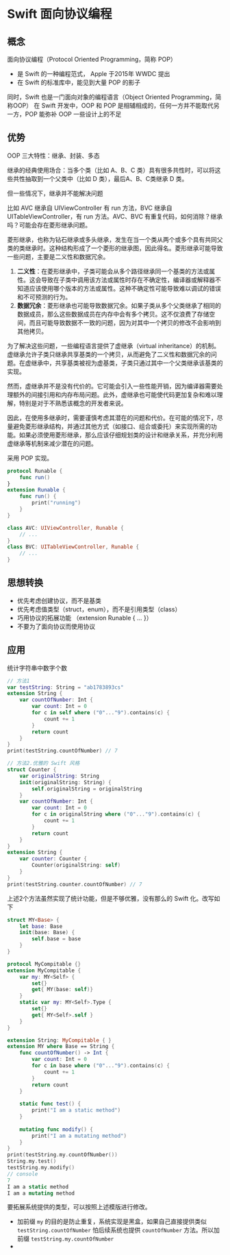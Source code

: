# Swift 面向协议编程

## 概念

面向协议编程（Protocol Oriented Programming，简称 POP）

- 是 Swift 的一种编程范式， Apple 于2015年 WWDC 提出
- 在 Swift 的标准库中，能见到大量 POP 的影子

同时，Swift 也是一门面向对象的编程语言（Object Oriented Programming，简称OOP）
 在 Swift 开发中，OOP 和 POP 是相辅相成的，任何一方并不能取代另一方，POP 能弥补 OOP 一些设计上的不足



## 优势

OOP 三大特性：继承、封装、多态

 继承的经典使用场合：当多个类（比如 A、B、C 类）具有很多共性时，可以将这些共性抽取到一个父类中（比如 D 类），最后A、B、C类继承 D 类。

但一些情况下，继承并不能解决问题

比如 AVC 继承自 UIViewController 有  run 方法，BVC 继承自 UITableViewController，有 run 方法。AVC、BVC 有重复代码，如何消除？继承吗？可能会存在菱形继承问题。

菱形继承，也称为钻石继承或多头继承，发生在当一个类从两个或多个具有共同父类的类继承时。这种结构形成了一个菱形的继承图，因此得名。菱形继承可能导致一些问题，主要是二义性和数据冗余。

1. **二义性**：在菱形继承中，子类可能会从多个路径继承同一个基类的方法或属性。这会导致在子类中调用该方法或属性时存在不确定性，编译器或解释器不知道应该使用哪个版本的方法或属性。这种不确定性可能导致难以调试的错误和不可预测的行为。
2. **数据冗余**：菱形继承也可能导致数据冗余。如果子类从多个父类继承了相同的数据成员，那么这些数据成员在内存中会有多个拷贝。这不仅浪费了存储空间，而且可能导致数据不一致的问题，因为对其中一个拷贝的修改不会影响到其他拷贝。

为了解决这些问题，一些编程语言提供了虚继承（virtual inheritance）的机制。虚继承允许子类只继承共享基类的一个拷贝，从而避免了二义性和数据冗余的问题。在虚继承中，共享基类被视为虚基类，子类只通过其中一个父类继承该基类的实现。

然而，虚继承并不是没有代价的。它可能会引入一些性能开销，因为编译器需要处理额外的间接引用和内存布局问题。此外，虚继承也可能使代码更加复杂和难以理解，特别是对于不熟悉该概念的开发者来说。

因此，在使用多继承时，需要谨慎考虑其潜在的问题和代价。在可能的情况下，尽量避免菱形继承结构，并通过其他方式（如接口、组合或委托）来实现所需的功能。如果必须使用菱形继承，那么应该仔细规划类的设计和继承关系，并充分利用虚继承等机制来减少潜在的问题。

采用 POP 实现。

```swift
protocol Runable {
	func run()
}
extension Runable {
	func run() {
		print("running")
	}
}

class AVC: UIViewController, Runable {
	// ...
}
class BVC: UITableViewController, Runable {
	// ...
} 
```



## 思想转换

- 优先考虑创建协议，而不是基类
- 优先考虑值类型（struct，enum），而不是引用类型（class）
- 巧用协议的拓展功能 （extension Runable { ... }）
- 不要为了面向协议而使用协议



## 应用

统计字符串中数字个数

```swift
// 方法1
var testString: String = "ab1783893cs"
extension String {
    var countOfNumber: Int {
        var count: Int = 0
        for c in self where ("0"..."9").contains(c) {
            count += 1
        }
        return count
    }
}
print(testString.countOfNumber)	// 7

// 方法2.优雅的 Swift 风格
struct Counter {
    var originalString: String
    init(originalString: String) {
        self.originalString = originalString
    }
    var countOfNumber: Int {
        var count: Int = 0
        for c in originalString where ("0"..."9").contains(c) {
            count += 1
        }
        return count
    }
}
extension String {
    var counter: Counter {
        Counter(originalString: self)
    }
}
print(testString.counter.countOfNumber) // 7
```

上述2个方法虽然实现了统计功能，但是不够优雅，没有那么的 Swift 化。改写如下

```swift
struct MY<Base> {
    let base: Base
    init(base: Base) {
        self.base = base
    }
}

protocol MyCompitable {}
extension MyCompitable {
    var my: MY<Self> {
        set{}
        get{ MY(base: self)}
    }
    static var my: MY<Self>.Type {
        set{}
        get{ MY<Self>.self }
    }
}

extension String: MyCompitable { }
extension MY where Base == String {
    func countOfNumber() -> Int {
        var count: Int = 0
        for c in base where ("0"..."9").contains(c) {
            count += 1
        }
        return count
    }
    
    static func test() {
        print("I am a static method")
    }
    
    mutating func modify() {
        print("I am a mutating method")
    }
}
print(testString.my.countOfNumber())
String.my.test()
testString.my.modify()
// console
7
I am a static method
I am a mutating method
```

要拓展系统提供的类型，可以按照上述模版进行修改。

- 加前缀 `my` 的目的是防止重复，系统实现是黑盒，如果自己直接提供类似 `testString.countOfNumber` 怕后续系统也提供 `countOfNumber` 方法。所以加前缀 `testString.my.countOfNumber`
- 
